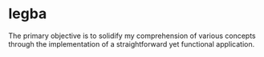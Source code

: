 # legba
 The primary objective is to solidify my comprehension of various concepts through the implementation of a straightforward yet functional application.
